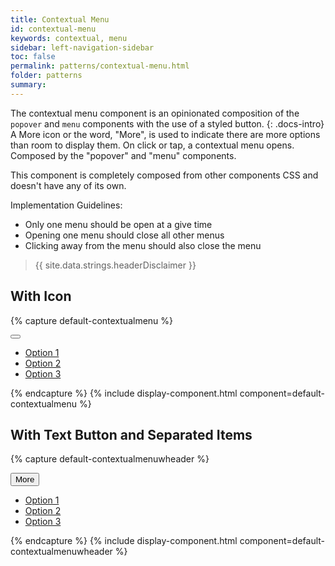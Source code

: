 ```yaml
---
title: Contextual Menu
id: contextual-menu
keywords: contextual, menu
sidebar: left-navigation-sidebar
toc: false
permalink: patterns/contextual-menu.html
folder: patterns
summary:
---
```



The contextual menu component is an opinionated composition of the `popover` and `menu` components with the use of a styled button.
{: .docs-intro}
A More icon or the word, "More", is used to indicate there are more options than room to display them. On click or tap, a contextual menu opens. Composed by the "popover" and "menu" components.

This component is completely composed from other components CSS and doesn't have any of its own.

Implementation Guidelines:
- Only one menu should be open at a give time
- Opening one menu should close all other menus
- Clicking away from the menu should also close the menu

> {{ site.data.strings.headerDisclaimer }}

## With Icon
{% capture default-contextualmenu %}
<div class="fd-popover">
    <div class="fd-popover__control">
        <button class="fd-button fd-button--transparent sap-icon--overflow" aria-controls="pQqQR213" aria-haspopup="true" aria-expanded="false" aria-label="More"></button>
    </div>
    <div class="fd-popover__body" aria-hidden="true" id="pQqQR213">
        <nav class="fd-menu">
            <ul class="fd-menu__list fd-menu__list--no-shadow">
                <li class="fd-menu__item">
                    <a href="#" class="fd-menu__link">
                        <span class="fd-menu__title">Option 1</span>
                    </a>
                </li>
                <li class="fd-menu__item">
                    <a href="#" class="fd-menu__link">
                        <span class="fd-menu__title">Option 2</span>
                    </a>
                </li>
                <li class="fd-menu__item">
                    <a href="#" class="fd-menu__link">
                        <span class="fd-menu__title">Option 3</span>
                    </a>
                </li>
            </ul>
        </nav>
    </div>
</div>
{% endcapture %}
{% include display-component.html component=default-contextualmenu %}

<br>

## With Text Button and Separated Items

{% capture default-contextualmenuwheader %}
<div class="fd-popover">
    <div class="fd-popover__control">
        <button class="fd-button" aria-controls="jhqD0558" aria-haspopup="true" aria-expanded="false" aria-label="More">More</button>
    </div>
    <div class="fd-popover__body" aria-hidden="true" id="jhqD0558">
        <nav class="fd-menu">
            <ul class="fd-menu__list fd-menu__list--no-shadow">
                <li class="fd-menu__item">
                    <a href="#" class="fd-menu__link">
                        <span class="fd-menu__title">Option 1</span>
                    </a>
                </li>
                <span class="fd-menu__separator"></span>
                <li class="fd-menu__item">
                    <a href="#" class="fd-menu__link">
                        <span class="fd-menu__title">Option 2</span>
                    </a>
                </li>
                <li class="fd-menu__item">
                    <a href="#" class="fd-menu__link">
                        <span class="fd-menu__title">Option 3</span>
                    </a>
                </li>
            </ul>
        </nav>
    </div>
</div>
{% endcapture %}
{% include display-component.html component=default-contextualmenuwheader %}

